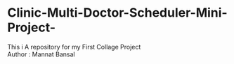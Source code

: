 # Clinic-Multi-Doctor-Scheduler-Mini-Project-
This i A repository for my First Collage Project
<br>
Author : Mannat Bansal  
